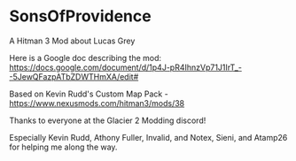 # SonsOfProvidence
A Hitman 3 Mod about Lucas Grey

Here is a Google doc describing the mod: https://docs.google.com/document/d/1p4J-pR4IhnzVp71J1IrT_--5JewQFazpATbZDWTHmXA/edit#


Based on Kevin Rudd's Custom Map Pack - https://www.nexusmods.com/hitman3/mods/38

Thanks to everyone at the Glacier 2 Modding discord!

Especially Kevin Rudd, Athony Fuller, Invalid, and Notex, Sieni, and Atamp26 for helping me along the way.
